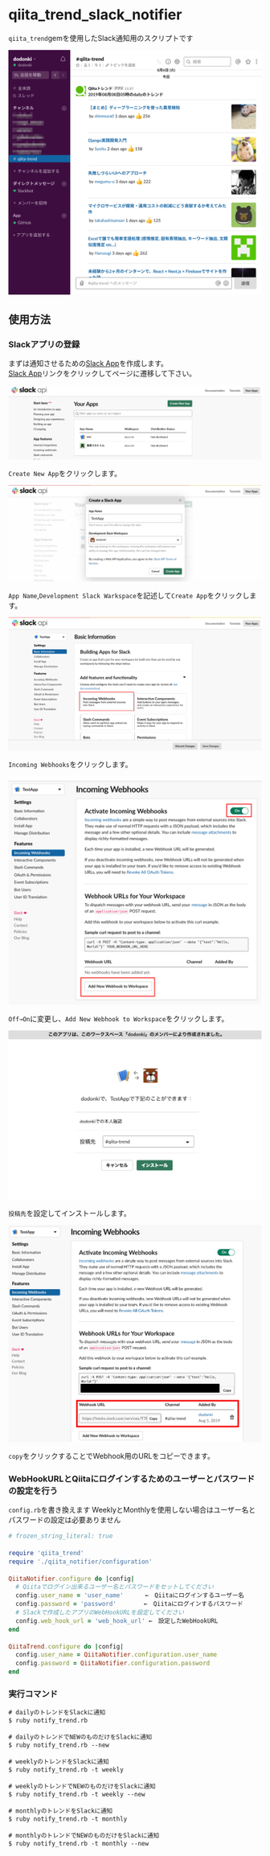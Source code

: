 # qiita_trend_slack_notifier

`qiita_trend`gemを使用したSlack通知用のスクリプトです

![SlackNotifySample](image/slack_notify_sample.png)

## 使用方法

### Slackアプリの登録

まずは通知させるための[Slack App](https://api.slack.com/apps)を作成します。  
[Slack App](https://api.slack.com/apps)リンクをクリックしてページに遷移して下さい。

![SlackAppページ](image/slack_api_app_page.png)

`Create New App`をクリックします。  

![SlackAppCreate](image/slack_api_app_create.png)

`App Name`,`Development Slack Warkspace`を記述して`Create App`をクリックします。

![SlackWebhookBotton](image/slack_webhook_button.png)

`Incoming Webhooks`をクリックします。  

![SlackWebhookSetting](image/slack_webhook_setting.png)

`Off→On`に変更し、`Add New Webhook to Workspace`をクリックします。

![SlackWebhookChannelSetting](image/slack_webhook_channel_setting.png)

`投稿先`を設定してインストールします。

![SlackWebhookUrl](image/slack_webhook_url.png)

`copy`をクリックすることでWebhook用のURLをコピーできます。  

### WebHookURLとQiitaにログインするためのユーザーとパスワードの設定を行う

`config.rb`を書き換えます
WeeklyとMonthlyを使用しない場合はユーザー名とパスワードの設定は必要ありません

```ruby
# frozen_string_literal: true

require 'qiita_trend'
require './qiita_notifier/configuration'

QiitaNotifier.configure do |config|
  # Qiitaでログイン出来るユーザー名とパスワードをセットしてください
  config.user_name = 'user_name' 　　　←　Qiitaにログインするユーザー名
  config.password = 'password' 　　　　←　Qiitaにログインするパスワード
  # Slackで作成したアプリのWebHookURLを設定してください
  config.web_hook_url = 'web_hook_url' ←　設定したWebHookURL
end

QiitaTrend.configure do |config|
  config.user_name = QiitaNotifier.configuration.user_name
  config.password = QiitaNotifier.configuration.password
end
```

### 実行コマンド

```shell
# dailyのトレンドをSlackに通知
$ ruby notify_trend.rb

# dailyのトレンドでNEWのものだけをSlackに通知
$ ruby notify_trend.rb --new

# weeklyのトレンドをSlackに通知
$ ruby notify_trend.rb -t weekly

# weeklyのトレンドでNEWのものだけをSlackに通知
$ ruby notify_trend.rb -t weekly --new

# monthlyのトレンドをSlackに通知
$ ruby notify_trend.rb -t monthly

# monthlyのトレンドでNEWのものだけをSlackに通知
$ ruby notify_trend.rb -t monthly --new
```